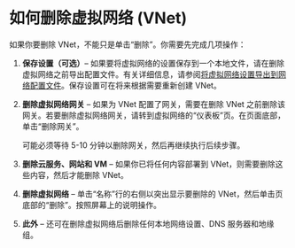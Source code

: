 <properties 
   pageTitle="如何删除虚拟网络 (VNet)"
   description="了解如何删除现有的 VNet"
   services="virtual-network"
   documentationCenter="na"
   authors="telmosampaio"
   manager="carolz"
   editor="tysonn"/>
<tags 
   ms.service="virtual-network"
   ms.date="05/29/2015"
   wacn.date=""/>

# 如何删除虚拟网络 (VNet)

如果你要删除 VNet，不能只是单击“删除”。你需要先完成几项操作：

1. **保存设置（可选）**– 如果要将虚拟网络的设置保存到一个本地文件，请在删除虚拟网络之前导出配置文件。有关详细信息，请参阅[将虚拟网络设置导出到网络配置文件](https://msdn.microsoft.com/zh-cn/library/azure/dn133804.aspx)。保存设置可在将来根据需要重新创建 VNet。

2. **删除虚拟网络网关** – 如果为 VNet 配置了网关，需要在删除 VNet 之前删除该网关。若要删除虚拟网络网关，请转到虚拟网络的“仪表板”页。在页面底部，单击“删除网关”。
						
	可能必须等待 5-10 分钟以删除网关，然后再继续执行后续步骤。

3. **删除云服务、网站和 VM** – 如果你已将任何内容部署到 VNet，则需要删除这些内容，然后才能删除 VNet。

4. **删除虚拟网络** – 单击“名称”行的右侧以突出显示要删除的 VNet，然后单击页底部的“删除”。按照屏幕上的说明操作。

5. **此外** – 还可在删除虚拟网络后删除任何本地网络设置、DNS 服务器和地缘组。
 

<!---HONumber=64-->